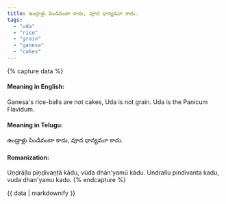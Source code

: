 ```yaml
---
title: ఉండ్రాళ్లు పిండివంటా కాదు, వూద ధాన్యమూ కాదు.
tags:
  - "uda"
  - "rice"
  - "grain"
  - "ganesa"
  - "cakes"
---
```


{% capture data %}
#### Meaning in English:
Ganesa's rice-balls are not cakes, Uda is not grain.
Uda is the Panicum Flavidum.

#### Meaning in Telugu:
ఉండ్రాళ్లు పిండివంటా కాదు, వూద ధాన్యమూ కాదు.

#### Romanization:
Uṇḍrāḷlu piṇḍivaṇṭā kādu, vūda dhān'yamū kādu.
Undrallu pindivanta kadu, vuda dhan'yamu kadu.
{% endcapture %}

{{ data | markdownify }}

